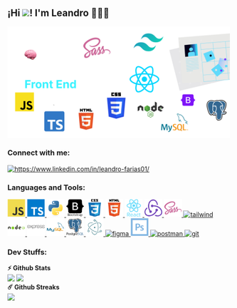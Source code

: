 <h2 align="start">¡Hi <img src="https://github.com/sudnyeshtalekar/sudnyeshtalekar/blob/master/Assets/Hi.gif" width="20px">! I'm Leandro 👨🏻‍💻</h2>
   
   
<img align="center"  height="auto" width="500" src="./banner.png" alt="banner-react" >

<h3 align="left">Connect with me:</h3>
<p align="left">
<a href="https://linkedin.com/in/https://www.linkedin.com/in/leandro-farias01/" target="blank"><img align="center" src="https://raw.githubusercontent.com/rahuldkjain/github-profile-readme-generator/master/src/images/icons/Social/linked-in-alt.svg" alt="https://www.linkedin.com/in/leandro-farias01/" height="30" width="40" /></a>
</p>

<h3 align="left">Languages and Tools:</h3>

<p><a
			href="https://developer.mozilla.org/en-US/docs/Web/JavaScript"
			target="_blank"
			rel="noreferrer">
			<img
				src="https://raw.githubusercontent.com/devicons/devicon/master/icons/javascript/javascript-original.svg"
				alt="javascript"
				width="40"
				height="40" />
		</a>
		<a href="https://www.typescriptlang.org/" target="_blank" rel="noreferrer">
			<img
				src="https://raw.githubusercontent.com/devicons/devicon/master/icons/typescript/typescript-original.svg"
				alt="typescript"
				width="40"
				height="40" />
		</a>
		<a href="https://www.python.org" target="_blank" rel="noreferrer">
			<img
				src="https://raw.githubusercontent.com/devicons/devicon/master/icons/python/python-original.svg"
				alt="python"
				width="40"
				height="40" />
		</a><a href="https://getbootstrap.com" target="_blank" rel="noreferrer">
			<img
				src="https://raw.githubusercontent.com/devicons/devicon/master/icons/bootstrap/bootstrap-plain-wordmark.svg"
				alt="bootstrap"
				width="40"
				height="40" />
		</a><a href="https://www.w3schools.com/css/" target="_blank" rel="noreferrer">
			<img
				src="https://raw.githubusercontent.com/devicons/devicon/master/icons/css3/css3-original-wordmark.svg"
				alt="css3"
				width="40"
				height="40" />
		</a>
		<a href="https://www.w3.org/html/" target="_blank" rel="noreferrer">
			<img
				src="https://raw.githubusercontent.com/devicons/devicon/master/icons/html5/html5-original-wordmark.svg"
				alt="html5"
				width="40"
				height="40" />
		</a>
		<a href="https://reactjs.org/" target="_blank" rel="noreferrer">
			<img
				src="https://raw.githubusercontent.com/devicons/devicon/master/icons/react/react-original-wordmark.svg"
				alt="react"
				width="40"
				height="40" />
		</a>
		<a href="https://redux.js.org" target="_blank" rel="noreferrer">
			<img
				src="https://raw.githubusercontent.com/devicons/devicon/master/icons/redux/redux-original.svg"
				alt="redux"
				width="40"
				height="40" />
		</a>
		<a href="https://sass-lang.com" target="_blank" rel="noreferrer">
			<img
				src="https://raw.githubusercontent.com/devicons/devicon/master/icons/sass/sass-original.svg"
				alt="sass"
				width="40"
				height="40" />
		</a>
		<a href="https://tailwindcss.com/" target="_blank" rel="noreferrer">
			<img
				src="https://www.vectorlogo.zone/logos/tailwindcss/tailwindcss-icon.svg"
				alt="tailwind"
				width="40"
				height="40" />
		</a><a href="https://nodejs.org" target="_blank" rel="noreferrer">
			<img
				src="https://raw.githubusercontent.com/devicons/devicon/master/icons/nodejs/nodejs-original-wordmark.svg"
				alt="nodejs"
				width="40"
				height="40" /> </a
		><a href="https://expressjs.com" target="_blank" rel="noreferrer">
			<img
				src="https://raw.githubusercontent.com/devicons/devicon/master/icons/express/express-original-wordmark.svg"
				alt="express"
				width="40"
				height="40" />
		</a><a href="https://www.mysql.com/" target="_blank" rel="noreferrer">
			<img
				src="https://raw.githubusercontent.com/devicons/devicon/master/icons/mysql/mysql-original-wordmark.svg"
				alt="mysql"
				width="40"
				height="40" />
		</a>
		<a href="https://www.postgresql.org" target="_blank" rel="noreferrer">
			<img
				src="https://raw.githubusercontent.com/devicons/devicon/master/icons/postgresql/postgresql-original-wordmark.svg"
				alt="postgresql"
				width="40"
				height="40" />
		</a><a href="https://www.electronjs.org" target="_blank" rel="noreferrer">
			<img
				src="https://raw.githubusercontent.com/devicons/devicon/master/icons/electron/electron-original.svg"
				alt="electron"
				width="40"
				height="40" />
		</a><a href="https://www.figma.com/" target="_blank" rel="noreferrer">
			<img
				src="https://www.vectorlogo.zone/logos/figma/figma-icon.svg"
				alt="figma"
				width="40"
				height="40" /> </a
		><a href="https://www.photoshop.com/en" target="_blank" rel="noreferrer">
			<img
				src="https://raw.githubusercontent.com/devicons/devicon/master/icons/photoshop/photoshop-line.svg"
				alt="photoshop"
				width="40"
				height="40" />
		</a>
		<a href="https://postman.com" target="_blank" rel="noreferrer">
			<img
				src="https://www.vectorlogo.zone/logos/getpostman/getpostman-icon.svg"
				alt="postman"
				width="40"
				height="40" />
		</a><a href="https://git-scm.com/" target="_blank" rel="noreferrer">
			<img
				src="https://www.vectorlogo.zone/logos/git-scm/git-scm-icon.svg"
				alt="git"
				width="40"
				height="40" />
		</a></p>

### Dev Stuffs:

  <summary><b>⚡ Github Stats</b></summary>
  
<img height="180em" src="https://github-readme-stats.vercel.app/api?username=LeandroF01&show_icons=true&hide_border=true&&count_private=true&include_all_commits=true" />

  <img height="180em" src="https://github-readme-stats.vercel.app/api/top-langs/?username=LeandroF01&exclude_repo=KNN-Image-Classification&show_icons=true&hide_border=true&layout=compact&langs_count=8"/>

<summary><b>☄️ Github Streaks</b></summary>
<img height="180em" src="https://github-readme-streak-stats.herokuapp.com/?user=LeandroF01&hide_border=true" />
